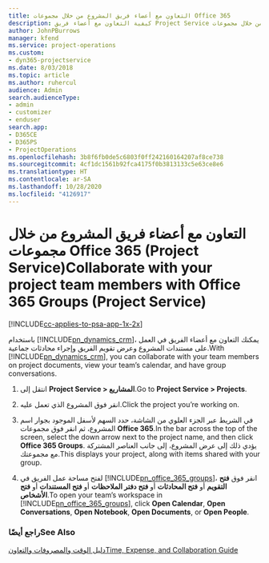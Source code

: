 ```yaml
---
title: التعاون مع أعضاء فريق المشروع من خلال مجموعات Office 365
description: كيفية التعاون مع أعضاء فريق Project Service من خلال مجموعات Office 365
author: JohnPBurrows
manager: kfend
ms.service: project-operations
ms.custom:
- dyn365-projectservice
ms.date: 8/03/2018
ms.topic: article
ms.author: ruhercul
audience: Admin
search.audienceType:
- admin
- customizer
- enduser
search.app:
- D365CE
- D365PS
- ProjectOperations
ms.openlocfilehash: 3b8f6fb0de5c6803f0ff242160164207af8ce738
ms.sourcegitcommit: 4cf1dc1561b92fca4175f0b3813133c5e63ce8e6
ms.translationtype: HT
ms.contentlocale: ar-SA
ms.lasthandoff: 10/28/2020
ms.locfileid: "4126917"
---
```

# <a name="collaborate-with-your-project-team-members-with-office-365-groups-project-service"></a><span data-ttu-id="de869-103">التعاون مع أعضاء فريق المشروع من خلال مجموعات Office 365 (Project Service)</span><span class="sxs-lookup"><span data-stu-id="de869-103">Collaborate with your project team members with Office 365 Groups (Project Service)</span></span>

[!INCLUDE[cc-applies-to-psa-app-1x-2x](../includes/cc-applies-to-psa-app-1x-2x.md)]

<span data-ttu-id="de869-104">باستخدام [!INCLUDE[pn_dynamics_crm](../includes/pn-dynamics-crm.md)]، يمكنك التعاون مع أعضاء الفريق في العمل على مستندات المشروع وعرض تقويم الفريق وإجراء محادثات جماعية.</span><span class="sxs-lookup"><span data-stu-id="de869-104">With [!INCLUDE[pn_dynamics_crm](../includes/pn-dynamics-crm.md)], you can collaborate with your team members on project documents, view your team’s calendar, and have group conversations.</span></span>  
  
1. <span data-ttu-id="de869-105">انتقل إلى **Project Service > المشاريع**.</span><span class="sxs-lookup"><span data-stu-id="de869-105">Go to **Project Service > Projects**.</span></span>  
  
2. <span data-ttu-id="de869-106">انقر فوق المشروع الذي تعمل عليه.</span><span class="sxs-lookup"><span data-stu-id="de869-106">Click the project you’re working on.</span></span>  
  
3. <span data-ttu-id="de869-107">في الشريط عبر الجزء العلوي من الشاشة، حدد السهم لأسفل الموجود بجوار اسم المشروع، ثم انقر فوق مجموعات **Office 365**.</span><span class="sxs-lookup"><span data-stu-id="de869-107">In the bar across the top of the screen, select the down arrow next to the project name, and then click **Office 365 Groups**.</span></span> <span data-ttu-id="de869-108">يؤدي ذلك إلى عرض المشروع، إلى جانب العناصر المشتركة مع مجموعتك.</span><span class="sxs-lookup"><span data-stu-id="de869-108">This displays your project, along with items shared with your group.</span></span>  
  
4. <span data-ttu-id="de869-109">لفتح مساحة عمل الفريق في [!INCLUDE[pn_office_365_groups](../includes/pn-office-365-groups.md)]، انقر فوق **فتح التقويم** أو **فتح المحادثات** أو **فتح دفتر الملاحظات** أو **فتح المستندات** أو **فتح الأشخاص**.</span><span class="sxs-lookup"><span data-stu-id="de869-109">To open your team’s workspace in [!INCLUDE[pn_office_365_groups](../includes/pn-office-365-groups.md)], click **Open Calendar**, **Open Conversations**, **Open Notebook**, **Open Documents**, or **Open People**.</span></span>  
  
### <a name="see-also"></a><span data-ttu-id="de869-110">راجع أيضًا</span><span class="sxs-lookup"><span data-stu-id="de869-110">See Also</span></span>  
 [<span data-ttu-id="de869-111">دليل الوقت والمصروفات والتعاون</span><span class="sxs-lookup"><span data-stu-id="de869-111">Time, Expense, and Collaboration Guide</span></span>](../psa/time-expense-collaboration-guide.md)
